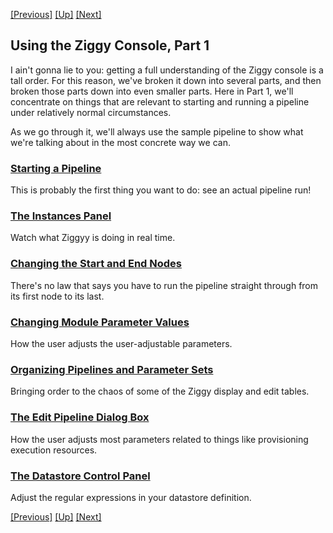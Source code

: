 <!-- -*-visual-line-*- -->

[[Previous]](running-pipeline.md)
[[Up]](user-manual.md)
[[Next]](start-pipeline.md)

## Using the Ziggy Console, Part 1

I ain't gonna lie to you: getting a full understanding of the Ziggy console is a tall order. For this reason, we've broken it down into several parts, and then broken those parts down into even smaller parts. Here in Part 1, we'll concentrate on things that are relevant to starting and running a pipeline under relatively normal circumstances.

As we go through it, we'll always use the sample pipeline to show what we're talking about in the most concrete way we can.

### [Starting a Pipeline](start-pipeline.md)

This is probably the first thing you want to do: see an actual pipeline run!

### [The Instances Panel](instances-panel.md)

Watch what Ziggyy is doing in real time.

### [Changing the Start and End Nodes](start-end-nodes.md)

There's no law that says you have to run the pipeline straight through from its first node to its last.

### [Changing Module Parameter Values](change-param-values.md)

How the user adjusts the user-adjustable parameters.

### [Organizing Pipelines and Parameter Sets](organizing-tables.md)

Bringing order to the chaos of some of the Ziggy display and edit tables. 

### [The Edit Pipeline Dialog Box](edit-pipeline.md)

How the user adjusts most parameters related to things like provisioning execution resources.

### [The Datastore Control Panel](datastore-regexp.md)

Adjust the regular expressions in your datastore definition.

[[Previous]](running-pipeline.md)
[[Up]](user-manual.md)
[[Next]](start-pipeline.md)
